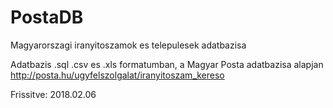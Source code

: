 # PostaDB
Magyarorszagi iranyitoszamok es telepulesek adatbazisa

Adatbazis .sql .csv es .xls formatumban, a Magyar Posta adatbazisa alapjan    
http://posta.hu/ugyfelszolgalat/iranyitoszam_kereso   

Frissitve: 2018.02.06
